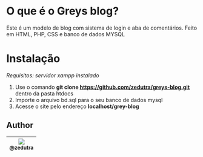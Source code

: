 # O que é o Greys blog?
Este é um modelo de blog com sistema de login e aba de comentários. Feito em HTML, PHP, CSS e banco de dados MYSQL 

# Instalação
*Requisitos: servidor xampp instalado*

1. Use o comando **git clone https://github.com/zedutra/greys-blog.git** dentro da pasta htdocs
2. Importe o arquivo bd.sql para o seu banco de dados mysql
3. Acesse o site pelo endereço **localhost/grey-blog**

## Author

| [<img src="https://avatars3.githubusercontent.com/u/13838273?v=3&s=115"><br><sub>@zedutra</sub>](https://github.com/zedutra) |
| :----------------------------------------------------------------------------------------------------------------------------: |
